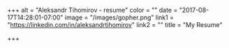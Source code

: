 +++
alt = "Aleksandr Tihomirov - resume"
color = ""
date = "2017-08-17T14:28:01-07:00"
image = "/images/gopher.png"
link1 = "https://linkedin.com/in/aleksandrtihomirov"
link2 = ""
title = "My Resume"

+++
